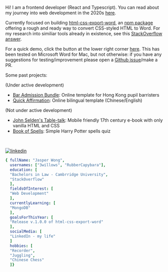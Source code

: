 Hi!  I am a frontend developer (React and Typescript).  You can read about my journey into web development in the 2020s [here](https://3willows.github.io).

Currently focused on building [html-css-export-word](https://github.com/3willows/html-css-export-word), an [npm package](https://www.npmjs.com/package/html-css-export-word) offering a rough and ready way to convert CSS-styled HTML to Word.  For my research into similiar tools already in existence, see this [StackOverflow answer](https://stackoverflow.com/a/78373506/19767032).

For a quick demo, click the button at the lower right corner [here](https://3willows.github.io/barAdmission/#/info).  This has been tested on Microsoft Word for Mac, but not otherwise: if you have any suggestions for testing/improvement please open a [Github issue](https://github.com/3willows/html-css-export-word/issues)/make a PR.

Some past projects:

(Under active development)
- [Bar Admission Bundle](https://3willows.github.io/barAdmission/): Online template for Hong Kong pupil barristers
- [Quick Affirmation](https://3willows.github.io/quickAffirmation/): Online bilingual template (Chinese/English)

(Not under active development)
- [John Selden's Table-talk](https://3willows.github.io/johnSeldenTableTalk/): Mobile friendly 17th century e-book with only vanilla HTML and CSS
- [Book of Spells](https://3willows.github.io/BookOfSpells/): Simple Harry Potter spells quiz
<br>

<!---do not remove space above, it will affect the image display -->
[![linkedin](https://img.shields.io/badge/linkedin-0A66C2?style=for-the-badge&logo=linkedin&logoColor=white)](https://www.linkedin.com/in/jasper-wong-swe/)

```yaml
{ fullName: "Jasper Wong",
  usernames: ["3willows", "RubberCapybara"],
  education: [
  "Bachelors in Law - Cambrridge University",
  "StackOverflow"
  ],
  fieldsOfInterest: [
  "Web Development"
  ],
  currentlyLearning: [
  "MongoDB"
  ],
  goalsForThisYear: [
  "Release v.1.0.0 of html-css-export-word"
  ],
  socialMedia: [
  "LinkedIn - my life"
  ]
  hobbies: [
  "Recorder",
  "Juggling",
  "Chinese Chess"
  ]}

```
